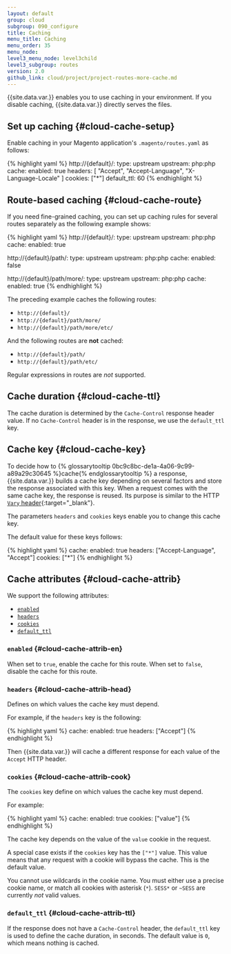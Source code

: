 ```yaml
---
layout: default
group: cloud
subgroup: 090_configure
title: Caching
menu_title: Caching
menu_order: 35
menu_node:
level3_menu_node: level3child
level3_subgroup: routes
version: 2.0
github_link: cloud/project/project-routes-more-cache.md
---
```


{{site.data.var.<ee>}} enables you to use caching in your environment. If you disable caching, {{site.data.var.<ee>}} directly serves the files.

## Set up caching {#cloud-cache-setup}
Enable caching in your Magento application's `.magento/routes.yaml` as follows:

{% highlight yaml %}
http://{default}/:
    type: upstream
    upstream: php:php
    cache:
        enabled: true
        headers: [ "Accept", "Accept-Language", "X-Language-Locale" ]
        cookies: ["*"]
        default_ttl: 60
{% endhighlight %}

## Route-based caching {#cloud-cache-route}
If you need fine-grained caching, you can set up caching rules for several routes separately as the following example shows:

{% highlight yaml %}
http://{default}/:
  type: upstream
  upstream: php:php
  cache:
    enabled: true

http://{default}/path/:
  type: upstream
  upstream: php:php
  cache:
    enabled: false

http://{default}/path/more/:
  type: upstream
  upstream: php:php
  cache:
    enabled: true
{% endhighlight %}

The preceding example caches the following routes:

-   `http://{default}/`
-   `http://{default}/path/more/`
-   `http://{default}/path/more/etc/`

And the following routes are **not** cached:

-   `http://{default}/path/`
-   `http://{default}/path/etc/`

<div class="bs-callout bs-callout-info" id="info">
  <p>Regular expressions in routes are <em>not</em> supported.</p>
</div>

## Cache duration {#cloud-cache-ttl}
The cache duration is determined by the `Cache-Control` response header value. If no `Cache-Control` header is in the response, we use the `default_ttl` key.

## Cache key {#cloud-cache-key}
To decide how to {% glossarytooltip 0bc9c8bc-de1a-4a06-9c99-a89a29c30645 %}cache{% endglossarytooltip %} a response, {{site.data.var.<ee>}} builds a cache key depending on several factors and store the response associated with this key. When a request comes with the same cache key, the response is reused. Its purpose is similar to the HTTP [`Vary` header](https://www.w3.org/Protocols/rfc2616/rfc2616-sec14.html#sec14.44){:target="_blank"}.

The parameters `headers` and
`cookies` keys enable you to change this cache key.

The default value for these keys follows:

{% highlight yaml %}
cache:
  enabled: true
  headers: ["Accept-Language", "Accept"]
  cookies: ["*"]
{% endhighlight %}

## Cache attributes {#cloud-cache-attrib}
We support the following attributes:

*	[`enabled`](#cloud-cache-attrib-en)
*	[`headers`](#cloud-cache-attrib-head)
*	[`cookies`](#cloud-cache-attrib-cook)
*	[`default_ttl`](#cloud-cache-attrib-ttl)

### `enabled` {#cloud-cache-attrib-en}
When set to `true`, enable the cache for this route. When set to `false`, disable the cache for this route.

### `headers` {#cloud-cache-attrib-head}
Defines on which values the cache key must depend.

For example, if the `headers` key is the following:

{% highlight yaml %}
cache:
  enabled: true
  headers: ["Accept"]
{% endhighlight %}

Then {{site.data.var.<ee>}} will cache a different response for each value of the `Accept` HTTP header.

### `cookies` {#cloud-cache-attrib-cook}
The `cookies` key define on which values the cache key must depend.

For example:

{% highlight yaml %}
cache:
  enabled: true
  cookies: ["value"]
{% endhighlight %}

The cache key depends on the value of the `value` cookie in the request.

A special case exists if the `cookies` key has the `["*"]` value. This value means that any request with a cookie will bypass the cache. This is the default value.

<div class="bs-callout bs-callout-info" id="info">
  <p>You cannot  use wildcards in the cookie name. You must either use a precise cookie name, or match all cookies with asterisk (<code>*</code>). <code>SESS*</code> or <code>~SESS</code> are currently  <em>not</em> valid values.
</p>
</div>

### `default_ttl` {#cloud-cache-attrib-ttl}
If the response does not have a `Cache-Control` header, the `default_ttl` key is used to define the cache duration, in seconds. The default value is `0`, which means nothing is cached.
